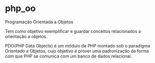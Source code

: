 # php_oo
Programação Orientada a Objetos

Tem como objetivo exemplificar e guardar conceitos relacionados a orientação a objetos.

PDO(PHP Data Objects) é um módulo de PHP montado sob o paradigma Orientado a Objetos, cujo objetivo é prover uma padronização da forma com que PHP se comunica com um banco de dados relacional.

